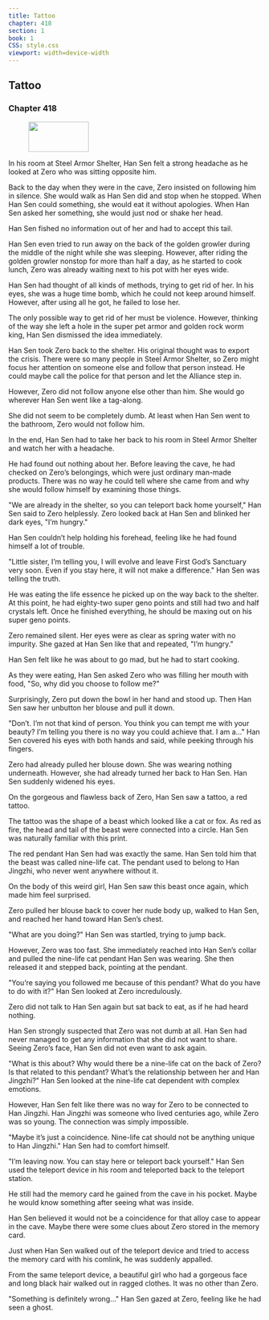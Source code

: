 ```yaml
---
title: Tattoo
chapter: 418
section: 1
book: 1
CSS: style.css
viewport: width=device-width
---
```


## Tattoo

### Chapter 418

<figure>
	<img src="../Images/gem.gif" alt="" id="gem" width="120" height="60" />
</figure>

In his room at Steel Armor Shelter, Han Sen felt a strong headache as he looked at Zero who was sitting opposite him.

Back to the day when they were in the cave, Zero insisted on following him in silence. She would walk as Han Sen did and stop when he stopped. When Han Sen could something, she would eat it without apologies. When Han Sen asked her something, she would just nod or shake her head.

Han Sen fished no information out of her and had to accept this tail.

Han Sen even tried to run away on the back of the golden growler during the middle of the night while she was sleeping. However, after riding the golden growler nonstop for more than half a day, as he started to cook lunch, Zero was already waiting next to his pot with her eyes wide.

Han Sen had thought of all kinds of methods, trying to get rid of her. In his eyes, she was a huge time bomb, which he could not keep around himself. However, after using all he got, he failed to lose her.

The only possible way to get rid of her must be violence. However, thinking of the way she left a hole in the super pet armor and golden rock worm king, Han Sen dismissed the idea immediately.

Han Sen took Zero back to the shelter. His original thought was to export the crisis. There were so many people in Steel Armor Shelter, so Zero might focus her attention on someone else and follow that person instead. He could maybe call the police for that person and let the Alliance step in.

However, Zero did not follow anyone else other than him. She would go wherever Han Sen went like a tag-along.

She did not seem to be completely dumb. At least when Han Sen went to the bathroom, Zero would not follow him.

In the end, Han Sen had to take her back to his room in Steel Armor Shelter and watch her with a headache.

He had found out nothing about her. Before leaving the cave, he had checked on Zero’s belongings, which were just ordinary man-made products. There was no way he could tell where she came from and why she would follow himself by examining those things.

"We are already in the shelter, so you can teleport back home yourself," Han Sen said to Zero helplessly. Zero looked back at Han Sen and blinked her dark eyes, "I’m hungry."

Han Sen couldn’t help holding his forehead, feeling like he had found himself a lot of trouble.

"Little sister, I’m telling you, I will evolve and leave First God’s Sanctuary very soon. Even if you stay here, it will not make a difference." Han Sen was telling the truth.

He was eating the life essence he picked up on the way back to the shelter. At this point, he had eighty-two super geno points and still had two and half crystals left. Once he finished everything, he should be maxing out on his super geno points.

Zero remained silent. Her eyes were as clear as spring water with no impurity. She gazed at Han Sen like that and repeated, "I’m hungry."

Han Sen felt like he was about to go mad, but he had to start cooking.

As they were eating, Han Sen asked Zero who was filling her mouth with food, "So, why did you choose to follow me?"

Surprisingly, Zero put down the bowl in her hand and stood up. Then Han Sen saw her unbutton her blouse and pull it down.

"Don’t. I’m not that kind of person. You think you can tempt me with your beauty? I’m telling you there is no way you could achieve that. I am a…" Han Sen covered his eyes with both hands and said, while peeking through his fingers.

Zero had already pulled her blouse down. She was wearing nothing underneath. However, she had already turned her back to Han Sen. Han Sen suddenly widened his eyes.

On the gorgeous and flawless back of Zero, Han Sen saw a tattoo, a red tattoo.

The tattoo was the shape of a beast which looked like a cat or fox. As red as fire, the head and tail of the beast were connected into a circle. Han Sen was naturally familiar with this print.

The red pendant Han Sen had was exactly the same. Han Sen told him that the beast was called nine-life cat. The pendant used to belong to Han Jingzhi, who never went anywhere without it.

On the body of this weird girl, Han Sen saw this beast once again, which made him feel surprised.

Zero pulled her blouse back to cover her nude body up, walked to Han Sen, and reached her hand toward Han Sen’s chest.

"What are you doing?" Han Sen was startled, trying to jump back.

However, Zero was too fast. She immediately reached into Han Sen’s collar and pulled the nine-life cat pendant Han Sen was wearing. She then released it and stepped back, pointing at the pendant.

"You’re saying you followed me because of this pendant? What do you have to do with it?" Han Sen looked at Zero incredulously.

Zero did not talk to Han Sen again but sat back to eat, as if he had heard nothing.

Han Sen strongly suspected that Zero was not dumb at all. Han Sen had never managed to get any information that she did not want to share. Seeing Zero’s face, Han Sen did not even want to ask again.

"What is this about? Why would there be a nine-life cat on the back of Zero? Is that related to this pendant? What’s the relationship between her and Han Jingzhi?" Han Sen looked at the nine-life cat dependent with complex emotions.

However, Han Sen felt like there was no way for Zero to be connected to Han Jingzhi. Han Jingzhi was someone who lived centuries ago, while Zero was so young. The connection was simply impossible.

"Maybe it’s just a coincidence. Nine-life cat should not be anything unique to Han Jingzhi." Han Sen had to comfort himself.

"I’m leaving now. You can stay here or teleport back yourself." Han Sen used the teleport device in his room and teleported back to the teleport station.

He still had the memory card he gained from the cave in his pocket. Maybe he would know something after seeing what was inside.

Han Sen believed it would not be a coincidence for that alloy case to appear in the cave. Maybe there were some clues about Zero stored in the memory card.

Just when Han Sen walked out of the teleport device and tried to access the memory card with his comlink, he was suddenly appalled.

From the same teleport device, a beautiful girl who had a gorgeous face and long black hair walked out in ragged clothes. It was no other than Zero.

"Something is definitely wrong…" Han Sen gazed at Zero, feeling like he had seen a ghost.